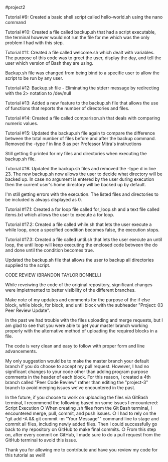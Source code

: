 #project2

Tutorial #9: 
Created a basic shell script called hello-world.sh using the nano command

Tutorial #10: 
Created a file called backup.sh that had a script executable,
the terminal however would not run the file for me which was the only problem
I had with this step.

Tutorial #11: 
Created a file called welcome.sh which dealt with variables. The purpose of this code was to greet the user,
display the day, and tell the user which version of Bash they are using.

Backup.sh file was changed from being bind to a specific user to allow the script to be run by any user. 

Tutorial #12:
Backup.sh file - Eliminating the stderr message by redirecting with the 2> notation to /dev/null 

Tutorial #13: 
Added a new feature to the backup.sh file that allows the use of functions that reports the number of 
directories and files.

Tutorial #14:
Created a file called comparison.sh that deals with comparing numeric values.

Tutorial #15:
Updated the backup.sh file again to compare the difference between the total number of files before
and after the backup command.
Removed the -type f in line 8 as per Professor Mitra's instructions

Still getting 0 printed for my files and directories when executing the backup.sh file.

Tutorial #16:
Updated the backup.sh files and removed the -type d in line 23. The new backup.sh now allows the user to decide
what directory will be backed up. In case no argument is entered by the user during execution then the current
user's home directory will be backed up by default. 

I'm still getting errors with the execution. The listed files and directories to be included is
always displayed as 0.

Tutorial #17.1:
Created a for loop file called for_loop.sh and a text file called items.txt which allows the 
user to execute a for loop. 

Tutorial #17.2:
Created a file called while.sh that lets the user execute a while loop, once a specified
condition becomes false, the execution stops. 

Tutorial #17.3:
Created a file called until.sh that lets the user execute an until loop, the until loop 
will keep executing the enclosed code between the do and done until the condition becomes true.

Updated the backup.sh file that allows the user to backup all directories supplied to the script.

CODE REVIEW (BRANDON TAYLOR BONNELL)

While reveiwing the code of the original repository, significant changes were impletmented to better visibility of the different branches. 

Make note of my updates and comments for the purpose of the if else block, while block, for block, and until block with the subheader
"Project: 03 Peer Review Update". 

In the past we had trouble with the files uploading and merge requests, but I am glad to see that you were able to get your master branch working properly with the alternative method of uploading the required blocks in a file. 

The code is very clean and easy to follow with proper form and line advancements. 

My only suggestion would be to make the master branch your default branch if you do choose to accept my pull request. However, I had no significant changes to your code other than adding program purpose comments in the header of each block. For this reason, I created a 4th branch called "Peer Code Review" rather than editing the "project-3" branch to avoid merging issues we've encountered in the past.

In the future, if you choose to work on uploading the files via GitBash terminal, I recommend the following based on some issues I encountered:
Script Execution
	○ When creating .sh files from the Git Bash terminal, I encountered merge, pull, commit, and push issues.
	○ I had to rely on the "git add -A && git commit -m "Your Message"" command line to stage and commit all files, including newly added files. Then I could successfully go back to my repository on GitHub to make final commits.
	○ From this step on, after every commit on GitHub, I made sure to do a pull request from the GitHub terminal to avoid this issue.
  
  Thank you for allowing me to contribute and have you review my code for this tutorial as well!
